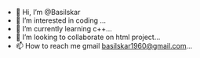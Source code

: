 - 👋 Hi, I’m @Basilskar
- 👀 I’m interested in coding ...
- 🌱 I’m currently learning c++...
- 💞️ I’m looking to collaborate on html project...
- 📫 How to reach me gmail basilskar1960@gmail.com...

<!---
Basilskar/Basilskar is a ✨ special ✨ repository because its `README.md` (this file) appears on your GitHub profile.
You can click the Preview link to take a look at your changes.
--->
